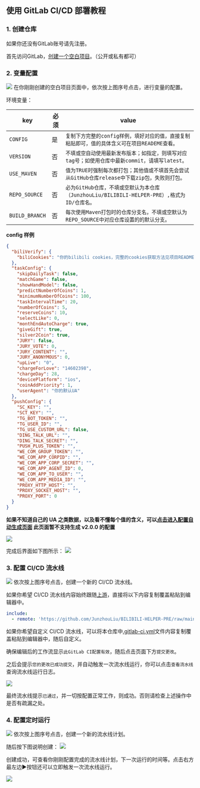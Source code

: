 ## 使用 GitLab CI/CD 部署教程

### 1. 创建仓库

如果你还没有GitLab账号请先注册。

首先访问GitLab，[创建一个空白项目](https://gitlab.com/projects/new#blank_project)。（公开或私有都可）

### 2. 变量配置

![](images/gitlab/1.png)
在你刚刚创建的空白项目页面中，依次按上图序号点击，进行变量的配置。

环境变量：

|      key      | 必须 |                                         value                                           |
| ------------- | ---- | --------------------------------------------------------------------------------------- |
|   `CONFIG`    |  是  | `复制下方完整的config样例，填好对应的值，直接复制粘贴即可，值的具体含义可在项目READEME查看。`  |
|   `VERSION`   |  否  | `不填或空自动使用最新发布版本；如指定，则填写对应tag号；如使用仓库中最新commit，请填写latest。` |
|  `USE_MAVEN`  |  否  | `值为TRUE时强制每次都打包；其他值或不填首先会尝试从GitHub仓库release中下载zip包，失败则打包。` |
| `REPO_SOURCE` |  否  | `必为GitHub仓库，不填或空默认为本仓库（JunzhouLiu/BILIBILI-HELPER-PRE）,格式为 ID/仓库名。`  |
| `BUILD_BRANCH`|  否  | `每次使用Maven打包时的仓库分支名，不填或空默认为REPO_SOURCE中对应仓库设置的的默认分支。`       |

**config 样例**

```json
{
  "biliVerify": {
    "biliCookies": "你的bilibili cookies，完整的cookies获取方法见项目README"
  },
  "taskConfig": {
    "skipDailyTask": false,
    "matchGame": false,
    "showHandModel": false,
    "predictNumberOfCoins": 1,
    "minimumNumberOfCoins": 100,
    "taskIntervalTime": 20,
    "numberOfCoins": 5,
    "reserveCoins": 10,
    "selectLike": 0,
    "monthEndAutoCharge": true,
    "giveGift": true,
    "silver2Coin": true,
    "JURY": false,
    "JURY_VOTE": 0,
    "JURY_CONTENT": "",
    "JURY_ANONYMOUS": 0,
    "upLive": "0",
    "chargeForLove": "14602398",
    "chargeDay": 28,
    "devicePlatform": "ios",
    "coinAddPriority": 1,
    "userAgent": "你的默认UA"
  },
  "pushConfig": {
    "SC_KEY": "",
    "SCT_KEY": "",
    "TG_BOT_TOKEN": "",
    "TG_USER_ID": "",
    "TG_USE_CUSTOM_URL": false,
    "DING_TALK_URL": "",
    "DING_TALK_SECRET": "",
    "PUSH_PLUS_TOKEN": "",
    "WE_COM_GROUP_TOKEN": "",
    "WE_COM_APP_CORPID": "",
    "WE_COM_APP_CORP_SECRET": "",
    "WE_COM_APP_AGENT_ID": 0,
    "WE_COM_APP_TO_USER": "",
    "WE_COM_APP_MEDIA_ID": "",
    "PROXY_HTTP_HOST": "",
    "PROXY_SOCKET_HOST": "",
    "PROXY_PORT": 0
  }
}
```

**如果不知道自己的 UA 之类数据，以及看不懂每个值的含义，可以[点击进入配置自动生成页面](https://utils.misec.top/index) 此页面暂不支持生成 v2.0.0 的配置**

![](images/gitlab/2.png)

完成后界面如下图所示：
![](images/gitlab/3.png)

### 3. 配置 CI/CD 流水线

![](images/gitlab/0.png)
依次按上图序号点击，创建一个新的 CI/CD 流水线。

如果你希望 CI/CD 流水线内容始终跟随[上游](https://github.com/JunzhouLiu/BILIBILI-HELPER-PRE)，直接将以下内容复制覆盖粘贴到编辑器中。

```yaml
include:
  - remote: 'https://github.com/JunzhouLiu/BILIBILI-HELPER-PRE/raw/main/.gitlab-ci.yml'
```

如果你希望自定义 CI/CD 流水线，可以将本仓库中[.gitlab-ci.yml](https://github.com/JunzhouLiu/BILIBILI-HELPER-PRE/blob/main/.gitlab-ci.yml)文件内容复制覆盖粘贴到编辑器中，随后自定义。

确保编辑后的工作流显示`此GitLab CI配置有效`，随后点击页面下方`提交更改`。

之后会提示`您的更改已成功提交`，并自动触发一次流水线运行，你可以点击`查看流水线`查询流水线运行日志。

![](images/gitlab/4.png)

最终流水线提示`已通过`，并一切按配置正常工作，则成功。否则请检查上述操作中是否有疏漏之处。

### 4. 配置定时运行

![](images/gitlab/5.png)
依次按上图序号点击，创建一个新的流水线计划。

随后按下图说明创建：
![](images/gitlab/6.png)

创建成功，可查看你刚刚配置完成的流水线计划，下一次运行的时间等。点击右方最左边▶️按钮还可以立即触发一次流水线运行。

![](images/gitlab/7.png)
